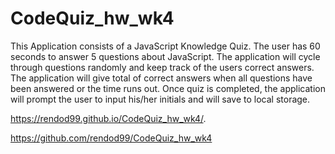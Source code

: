 # CodeQuiz_hw_wk4
This Application consists of a JavaScript Knowledge Quiz. The user has 60 seconds to answer 5 questions about JavaScript. The application will cycle through questions randomly and keep track of the users correct answers. The application will give total of correct answers when all questions have been answered or the time runs out. 
Once quiz is completed, the application will prompt the user to input his/her initials and will save to local storage.


 https://rendod99.github.io/CodeQuiz_hw_wk4/.

 https://github.com/rendod99/CodeQuiz_hw_wk4